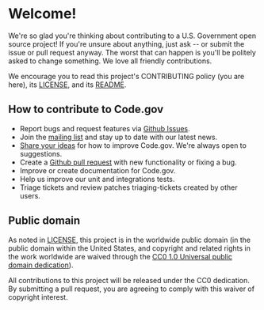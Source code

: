 # Welcome!

We're so glad you're thinking about contributing to a U.S. Government open source project! If you're unsure about anything, just ask -- or submit the issue or pull request anyway. The worst that can happen is you'll be politely asked to change something. We love all friendly contributions.

We encourage you to read this project's CONTRIBUTING policy (you are here), its [LICENSE](LICENSE.md), and its [README](README.md).

## How to contribute to Code.gov

- Report bugs and request features via [Github Issues](https://github.com/GSA/code-gov-api/issues).
- Join the [mailing list](http://code.us15.list-manage.com/subscribe?u=57dec439b29289fc14396b8db&id=a317168ea7) and stay up to date with our latest news.
- [Share your ideas](mailto://code@gsa.gov) for how to improve Code.gov. We're always open to suggestions.
- Create a [Github pull request](https://help.github.com/articles/creating-a-pull-request/) with new functionality or fixing a bug.
- Improve or create documentation for Code.gov.
- Help us improve our unit and integrations tests.
- Triage tickets and review patches triaging-tickets created by other users.

## Public domain

As noted in [LICENSE](LICENSE.md), this project is in the worldwide public domain (in the public domain within the United States, and copyright and related rights in the work worldwide are waived through the [CC0 1.0 Universal public domain dedication](https://creativecommons.org/publicdomain/zero/1.0/)).

All contributions to this project will be released under the CC0 dedication. By submitting a pull request, you are agreeing to comply with this waiver of copyright interest.